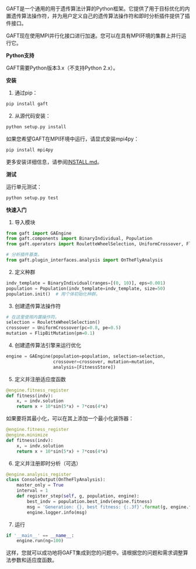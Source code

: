 GAFT是一个通用的用于遗传算法计算的Python框架。它提供了用于目标优化的内置遗传算法操作符，并为用户定义自己的遗传算法操作符和即时分析插件提供了插件接口。

GAFT现在使用MPI并行化接口进行加速。您可以在具有MPI环境的集群上并行运行它。

**Python支持**

GAFT需要Python版本3.x（不支持Python 2.x）。

**安装**

1. 通过pip：

```bash
pip install gaft
```

2. 从源代码安装：

```bash
python setup.py install
```

如果您希望GAFT在MPI环境中运行，请显式安装mpi4py：

```bash
pip install mpi4py
```

更多安装详细信息，请参阅[INSTALL.md](https://github.com/PytLab/gaft/blob/master/INSTALL.md)。

**测试**

运行单元测试：

```bash
python setup.py test
```

**快速入门**

1. 导入模块

```python
from gaft import GAEngine
from gaft.components import BinaryIndividual, Population
from gaft.operators import RouletteWheelSelection, UniformCrossover, FlipBitMutation

# 分析插件基类。
from gaft.plugin_interfaces.analysis import OnTheFlyAnalysis
```

2. 定义种群

```python
indv_template = BinaryIndividual(ranges=[(0, 10)], eps=0.001)
population = Population(indv_template=indv_template, size=50)
population.init()  # 用个体初始化种群。
```

3. 创建遗传算法操作符

```python
# 在这里使用内置操作符。
selection = RouletteWheelSelection()
crossover = UniformCrossover(pc=0.8, pe=0.5)
mutation = FlipBitMutation(pm=0.1)
```

4. 创建遗传算法引擎来运行优化

```python
engine = GAEngine(population=population, selection=selection,
                  crossover=crossover, mutation=mutation,
                  analysis=[FitnessStore])
```

5. 定义并注册适应度函数

```python
@engine.fitness_register
def fitness(indv):
    x, = indv.solution
    return x + 10*sin(5*x) + 7*cos(4*x)
```

如果要将其最小化，可以在其上添加一个最小化装饰器：

```python
@engine.fitness_register
@engine.minimize
def fitness(indv):
    x, = indv.solution
    return x + 10*sin(5*x) + 7*cos(4*x)
```

6. 定义并注册即时分析（可选）

```python
@engine.analysis_register
class ConsoleOutput(OnTheFlyAnalysis):
    master_only = True
    interval = 1
    def register_step(self, g, population, engine):
        best_indv = population.best_indv(engine.fitness)
        msg = 'Generation: {}, best fitness: {:.3f}'.format(g, engine.fmax)
        engine.logger.info(msg)
```

7. 运行

```python
if '__main__' == __name__:
    engine.run(ng=100)
```

这样，您就可以成功地将GAFT集成到您的问题中。请根据您的问题和需求调整算法参数和适应度函数。